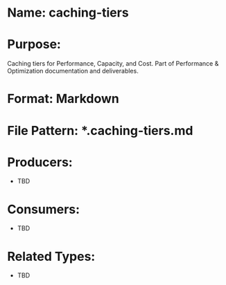 # Name: caching-tiers

# Purpose:
Caching tiers for Performance, Capacity, and Cost. Part of Performance & Optimization documentation and deliverables.

# Format: Markdown

# File Pattern: *.caching-tiers.md

# Producers:
- TBD

# Consumers:
- TBD

# Related Types:
- TBD
